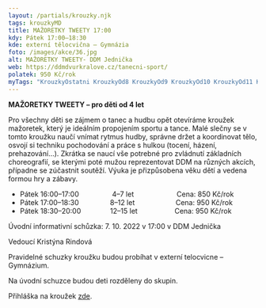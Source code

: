 ```yaml
---
layout: /partials/krouzky.njk
tags: krouzkyMD
title: MAŽORETKY TWEETY 17:00
kdy: Pátek 17:00–18:30
kde: externí tělocvična – Gymnázia
foto: /images/akce/36.jpg
alt: MAŽORETKY TWEETY- DDM Jednička
web: https://ddmdvurkralove.cz/tanecni-sport/
polatek: 950 Kč/rok
myTags: "KrouzkyOstatni KrouzkyOd8 KrouzkyOd9 KrouzkyOd10 KrouzkyOd11 KrouzkyOd12 "
---
```

<!--StartFragment-->

**MAŽORETKY TWEETY – pro děti od 4 let**

Pro všechny děti se zájmem o tanec a hudbu opět otevíráme kroužek mažoretek, který je ideálním propojením sportu a tance. Malé slečny se v tomto kroužku naučí vnímat rytmus hudby, správne držet a koordinovat tělo, osvojí si techniku pochodování a práce s hulkou (tocení, házení, prehazování…). Zkrátka se naucí vše potrebné pro zvládnutí základních choreografií, se kterými poté mužou reprezentovat DDM na různých akcích, případne se zúčastnit soutěží. Výuka je přizpůsobena věku dětí a vedena formou hry a zábavy.

* Pátek 16:00–17:00                 4–7 let                      Cena: 850 Kč/rok
* Pátek 17:00–18:30                8–12 let                     Cena: 950 Kč/rok
* Pátek 18:30–20:00               12–15 let                   Cena: 950 Kč/rok

Úvodní informativní schůzka: 7. 10. 2022 v 17:00 v DDM Jednička

Vedoucí Kristýna Rindová

Pravidelné schuzky kroužku budou probíhat v externí telocvicne – Gymnázium.

Na úvodní schuzce budou deti rozděleny do skupin.

Přihláška na kroužek [zde](https://ddmdvurkralove.cz/prihlaska/).

<!--EndFragment-->